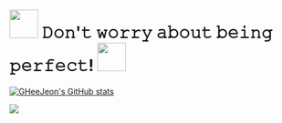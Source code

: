 # <img src="https://user-images.githubusercontent.com/47032054/185353961-c6cd27b3-0440-4522-86a0-30a49bc4e98c.gif" width="50"> 𝙳𝚘𝚗'𝚝 𝚠𝚘𝚛𝚛𝚢 𝚊𝚋𝚘𝚞𝚝 𝚋𝚎𝚒𝚗𝚐 𝚙𝚎𝚛𝚏𝚎𝚌𝚝! <img src="https://user-images.githubusercontent.com/47032054/185353961-c6cd27b3-0440-4522-86a0-30a49bc4e98c.gif" width="50">

[![GHeeJeon's GitHub stats](https://github-readme-stats.vercel.app/api?username=GHeeJeon&show_icons=true&title_color=EF296A&text_color=EF296A&icon_color=FFE423&bg_color=90,FEAED6,FEAED6,A42357,&border_color=A42357&border_radius=25&)](https://github.com/GHeeJeon/GHeeJeon "GitHub stats card Kirby eddition")

![](https://github.com/GHeeJeon/snk/raw/output/github-contribution-grid-snake.gif)

<!--
![header](https://capsule-render.vercel.app/api?type=waving&color=FEAED6&height=300&section=header&text=𝙳𝚘𝚗'𝚝+𝚠𝚘𝚛𝚛𝚢+𝚊𝚋𝚘𝚞𝚝+𝚋𝚎𝚒𝚗𝚐+𝚙𝚎𝚛𝚏𝚎𝚌𝚝!&fontSize=45&fontColor=ffffff)

[![GHeeJeon's GitHub stats](https://github-readme-stats.vercel.app/api?username=GHeeJeon&show_icons=true&title_color=0047A0&text_color=000000&icon_color=CC303B&bg_color=FFFFFF&)](https://github.com/GHeeJeon/GHeeJeon "GitHub stats card Korean flag eddition")
**GHeeJeon/GheeJeon** is a ✨ _special_ ✨ repository because its `README.md` (this file) appears on your GitHub profile.

Here are some ideas to get you started:

- 🔭 I’m currently working on ...
- 🌱 I’m currently learning ...
- 👯 I’m looking to collaborate on ...
- 🤔 I’m looking for help with ...
- 💬 Ask me about ...
- 📫 How to reach me: ...
- 😄 Pronouns: ...
- ⚡ Fun fact: ...
-->
